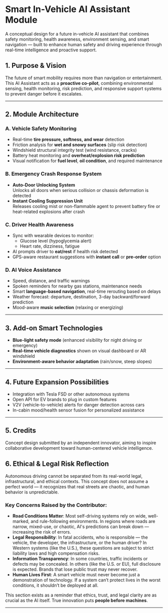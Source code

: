 # Smart In-Vehicle AI Assistant Module

A conceptual design for a future in-vehicle AI assistant that combines safety monitoring, health awareness, environment sensing, and smart navigation — built to enhance human safety and driving experience through real-time intelligence and proactive support.

## 1. Purpose & Vision

The future of smart mobility requires more than navigation or entertainment. This AI Assistant acts as a **proactive co-pilot**, combining environmental sensing, health monitoring, risk prediction, and responsive support systems to prevent danger before it escalates.

---

## 2. Module Architecture

### A. Vehicle Safety Monitoring
- Real-time **tire pressure, softness, and wear** detection
- Friction analysis for **wet and snowy surfaces** (slip risk detection)
- Windshield structural integrity test (wind resistance, cracks)
- Battery heat monitoring and **overheat/explosion risk prediction**
- Visual notification for **fuel level**, **oil condition**, and required maintenance

### B. Emergency Crash Response System
- **Auto-Door Unlocking System**  
  Unlocks all doors when serious collision or chassis deformation is detected
- **Instant Cooling Suppression Unit**  
  Releases cooling mist or non-flammable agent to prevent battery fire or heat-related explosions after crash

### C. Driver Health Awareness
- Sync with wearable devices to monitor:
  - Glucose level (hypoglycemia alert)
  - Heart rate, dizziness, fatigue
- AI prompts driver to **eat/rest** if health risk detected
- GPS-aware restaurant suggestions with **instant call** or **pre-order** option

### D. AI Voice Assistance
- Speed, distance, and traffic warnings
- Spoken reminders for nearby gas stations, maintenance needs
- Smart **language-based navigation**, real-time rerouting based on delays
- Weather forecast: departure, destination, 3-day backward/forward prediction
- Mood-aware **music selection** (relaxing or energizing)

---

## 3. Add-on Smart Technologies

- **Blue-light safety mode** (enhanced visibility for night driving or emergency)
- **Real-time vehicle diagnostics** shown on visual dashboard or AR windshield
- **Environment-aware behavior adaptation** (rain/snow, steep slopes)

---

## 4. Future Expansion Possibilities

- Integration with Tesla FSD or other autonomous systems
- Open API for EV brands to plug in custom features
- V2V (vehicle-to-vehicle) alerts for danger detection across cars
- In-cabin mood/health sensor fusion for personalized assistance

---

## 5. Credits

Concept design submitted by an independent innovator, aiming to inspire collaborative development toward human-centered vehicle intelligence.
## 6. Ethical & Legal Risk Reflection

Autonomous driving cannot be separated from its real-world legal, infrastructural, and ethical contexts. This concept does not assume a perfect world — it recognizes that real streets are chaotic, and human behavior is unpredictable.

### Key Concerns Raised by the Contributor:

- **Road Conditions Matter**: Most self-driving systems rely on wide, well-marked, and rule-following environments. In regions where roads are narrow, mixed-use, or chaotic, AI's predictions can break down — increasing the risk of errors.
- **Legal Responsibility**: In fatal accidents, who is responsible — the vehicle, the developer, the infrastructure, or the human driver? In Western systems (like the U.S.), these questions are subject to strict liability laws and high compensation risks.
- **Information Transparency**: In some countries, traffic incidents or defects may be concealed. In others (like the U.S. or EU), full disclosure is expected. Brands that lose public trust may never recover.
- **Human Lives First**: A smart vehicle must never become just a demonstration of technology. If a system can’t protect lives in the worst conditions, it shouldn’t be deployed at all.

This section exists as a reminder that ethics, trust, and legal clarity are as crucial as the AI itself. True innovation puts **people before machines**.

---

